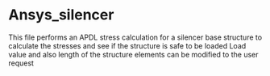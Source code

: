 # Ansys_silencer
This file performs an APDL stress calculation for a silencer base structure to calculate the stresses and see if the structure is safe to be loaded
Load value and also length of the structure elements can be modified to the user request

